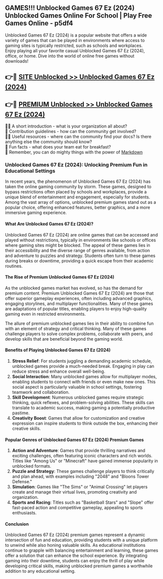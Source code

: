 ## GAMES!!! Unblocked Games 67 Ez (2024) Unblocked Games Online For School | Play Free Games Online - p5df4

Unblocked Games 67 Ez (2024) is a popular website that offers a wide variety of games that can be played in environments where access to gaming sites is typically restricted, such as schools and workplaces.  
Enjoy playing all your favorite casual Unblocked Games 67 Ez (2024), office, or home. Dive into the world of online free games without downloads!

## 👉🔴 [SITE Unblocked >> Unblocked Games 67 Ez (2024)](http://freeplayer.one?title=Unblocked_Games_67_Ez_(2024)&ref=02)

## 👉🔴 [PREMIUM Unblocked >> Unblocked Games 67 Ez (2024)](http://freeplayer.one?title=Unblocked_Games_67_Ez_(2024)&ref=02)

🙋‍♀️ A short introduction - what is your organization all about?  
🌈 Contribution guidelines - how can the community get involved?  
👩‍💻 Useful resources - where can the community find your docs? Is there anything else the community should know?  
🍿 Fun facts - what does your team eat for breakfast?  
🧙 Remember, you can do mighty things with the power of [Markdown](https://docs.github.com/github/writing-on-github/getting-started-with-writing-and-formatting-on-github/basic-writing-and-formatting-syntax)

### Unblocked Games 67 Ez (2024): Unlocking Premium Fun in Educational Settings

In recent years, the phenomenon of Unblocked Games 67 Ez (2024) has taken the online gaming community by storm. These games, designed to bypass restrictions often placed by schools and workplaces, provide a unique blend of entertainment and engagement, especially for students. Among the vast array of options, unblocked premium games stand out as a popular choice, offering enhanced features, better graphics, and a more immersive gaming experience.

#### What Are Unblocked Games 67 Ez (2024)?

Unblocked Games 67 Ez (2024) are online games that can be accessed and played without restrictions, typically in environments like schools or offices where gaming sites might be blocked. The appeal of these games lies in their accessibility and the diverse range of genres available, from action and adventure to puzzles and strategy. Students often turn to these games during breaks or downtime, providing a quick escape from their academic routines.

#### The Rise of Premium Unblocked Games 67 Ez (2024)

As the unblocked games market has evolved, so has the demand for premium content. Premium Unblocked Games 67 Ez (2024) are those that offer superior gameplay experiences, often including advanced graphics, engaging storylines, and multiplayer functionalities. Many of these games are adaptations of popular titles, enabling players to enjoy high-quality gaming even in restricted environments.

The allure of premium unblocked games lies in their ability to combine fun with an element of strategy and critical thinking. Many of these games challenge players to solve complex problems, collaborate with peers, and develop skills that are beneficial beyond the gaming world.

#### Benefits of Playing Unblocked Games 67 Ez (2024)

1.  **Stress Relief**: For students juggling a demanding academic schedule, unblocked games provide a much-needed break. Engaging in play can reduce stress and enhance overall well-being.
2.  **Social Interaction**: Many unblocked games allow for multiplayer modes, enabling students to connect with friends or even make new ones. This social aspect is particularly valuable in school settings, fostering teamwork and collaboration.
3.  **Skill Development**: Numerous unblocked games require strategic thinking, quick reflexes, and problem-solving abilities. These skills can translate to academic success, making gaming a potentially productive pastime.
4.  **Creativity Boost**: Games that allow for customization and creative expression can inspire students to think outside the box, enhancing their creative skills.

#### Popular Genres of Unblocked Games 67 Ez (2024) Premium Games

1.  **Action and Adventure**: Games that provide thrilling narratives and exciting challenges, often featuring iconic characters and rich worlds. Titles like "Among Us" or "Minecraft" have gained immense popularity in unblocked formats.
2.  **Puzzle and Strategy**: These games challenge players to think critically and plan ahead, with examples including "2048" and "Bloons Tower Defense."
3.  **Simulation**: Games like "The Sims" or "Animal Crossing" let players create and manage their virtual lives, promoting creativity and organization.
4.  **Sports and Racing**: Titles such as "Basketball Stars" and "Slope" offer fast-paced action and competitive gameplay, appealing to sports enthusiasts.

#### Conclusion

Unblocked Games 67 Ez (2024) premium games represent a dynamic intersection of fun and education, providing students with a unique platform to unwind while also honing valuable skills. As educational institutions continue to grapple with balancing entertainment and learning, these games offer a solution that can enhance the school experience. By integrating gaming into their downtime, students can enjoy the thrill of play while developing critical skills, making unblocked premium games a worthwhile addition to any educational setting.
